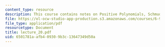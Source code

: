 ```yaml
---
content_type: resource
description: This course contains notes on Positive Polynomials, Schmudgen's Theorem.
file: https://ol-ocw-studio-app-production.s3.amazonaws.com/courses/6-972-algebraic-techniques-and-semidefinite-optimization-spring-2006/6501781aafb409309b3c13647349d50a_lecture_20.pdf
file_type: application/pdf
resourcetype: Document
title: lecture_20.pdf
uid: 6501781a-afb4-0930-9b3c-13647349d50a
---
```

